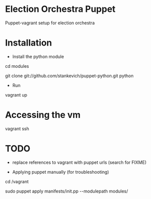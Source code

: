 Election Orchestra Puppet
===========

Puppet-vagrant setup for election orchestra

Installation
===========

* Install the python module

cd modules

git clone git://github.com/stankevich/puppet-python.git python

* Run

vagrant up

Accessing the vm
===========


vagrant ssh

TODO
===========
* replace references to vagrant with puppet urls (search for FIXME)

* Applying puppet manually (for troubleshooting)

cd /vagrant

sudo puppet apply manifests/init.pp --modulepath modules/